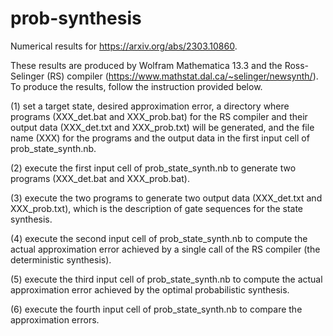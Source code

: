 # prob-synthesis

Numerical results for https://arxiv.org/abs/2303.10860.

These results are produced by Wolfram Mathematica 13.3 and the Ross-Selinger (RS) compiler (https://www.mathstat.dal.ca/~selinger/newsynth/).
To produce the results, follow the instruction provided below.

(1) set a target state, desired approximation error, a directory where programs (XXX_det.bat and XXX_prob.bat) for the RS compiler and their output data (XXX_det.txt and XXX_prob.txt) will be generated, and the file name (XXX) for the programs and the output data in the first input cell of prob_state_synth.nb.

(2) execute the first input cell of prob_state_synth.nb to generate two programs (XXX_det.bat and XXX_prob.bat).

(3) execute the two programs to generate two output data (XXX_det.txt and XXX_prob.txt), which is the description of gate sequences for the state synthesis.

(4) execute the second input cell of prob_state_synth.nb to compute the actual approximation error achieved by a single call of the RS compiler (the deterministic synthesis).

(5) execute the third input cell of prob_state_synth.nb to compute the actual approximation error achieved by the optimal probabilistic synthesis.

(6) execute the fourth input cell of prob_state_synth.nb to compare the approximation errors.
